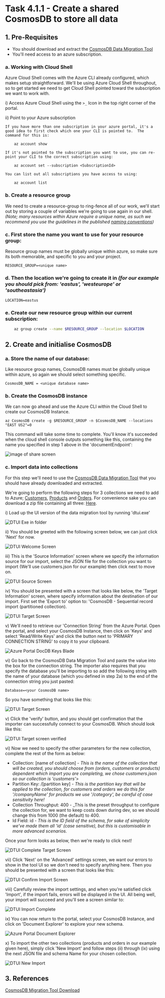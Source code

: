 # Task 4.1.1 - Create a shared CosmosDB to store all data

## 1. Pre-Requisites

* You should download and extract the [CosmosDB Data Migration Tool](https://www.microsoft.com/en-us/download/details.aspx?id=46436)
* You'll need access to an azure subscription.

### a. Working with Cloud Shell

Azure Cloud Shell comes with the Azure CLI already configured, which makes setup straightforward. We'll be using Azure Cloud Shell throughout, so to get started we need to get Cloud Shell pointed toward the subscription we want to work with.

i) Access Azure Cloud Shell using the `>_` Icon in the top right corner of the portal.

ii) Point to your Azure subscription

    If you have more than one subscription in your azure portal, it's a good idea to first check which one your CLI is pointed to.  The command for this is:

        az account show

    If it's not pointed to the subscription you want to use, you can re-point your CLI to the correct subscription using:

        az account set --subscription <SubscriptionId>

    You can list out all subscriptions you have access to using:

        az account list

### b. Create a resource group 

We need to create a resource-group to ring-fence all of our work, we'll start out by storing a couple of variables we're going to use again in our shell. _(Note; many resources within Azure require a unique name, as such we recommend you use the guidelines in the published [naming conventions](https://docs.microsoft.com/en-us/azure/architecture/best-practices/naming-conventions))_

### c. First store the name you want to use for your resource group:
Resource group names must be globally unique within azure, so make sure its both memorable, and specific to you and your project.

    RESOURCE_GROUP=<unique name>


### d. Then the location we're going to create it in _(for our example you should pick from: 'eastus', 'westeurope' or 'southeastasia')_

    LOCATION=eastus

### e. Create our new resource group within our current subscription:
```bash 
    az group create --name $RESOURCE_GROUP --location $LOCATION
```

## 2. Create and initialise CosmosDB

### a. Store the name of our database:
Like resource group names, CosmosDB names must be globally unique within azure, so again we should select something specific.

    CosmosDB_NAME = <unique database name>

### b. Create the CosmosDB instance
We can now go ahead and use the Azure CLI within the Cloud Shell to create our CosmosDB Instance.

    az CosmosDB create -g $RESOURCE_GROUP -n $CosmosDB_NAME --locations "EAST US2"=0

This command will take some time to complete. You'll know it's succeeded when the cloud shell console outputs something like this, containing the name you specified in step 1 above in the 'documentEndpoint':

![image of share screen](images/DocDbCreateSuccess.JPG)

### c. Import data into collections
For this step we'll need to use the [CosmosDB Data Migration Tool](https://www.microsoft.com/en-us/download/details.aspx?id=46436) that you should have already downloaded and extracted.

We're going to perform the following steps for 3 collections we need to add to Azure; [Customers](Reference/customers.json), [Products](Reference/products.json) and [Orders](Reference/orders.json). For convenience sake you can download a zip file containing all three: [Here](Reference/HackSchemas.zip).

i) Load up the UI version of the data migration tool by running 'dtui.exe'

![DTUI Exe in folder](images/dt1.7Folder.JPG)

ii) You should be greeted with the following screen below, we can just click 'Next' for now.

![DTUI Welcome Screen](images/DTScreen1.JPG)

iii) This is the 'Source Information' screen where we specify the information source for our import, select the JSON file for the collection you want to import (We'll use customers.json for our example) then click next to move on.

![DTUI Source Screen](images/DTScreen2.JPG)

iv) You should be presented with a screen that looks like below, the 'Target Information' screen, where specify information about the destination of our import. First set the 'Export to' option to: 'CosmosDB - Sequential record import (partitioned collection).

![DTUI Target Screen](images/DTScreen3.JPG)

v) We'll need to retrieve our 'Connection String' from the Azure Portal. Open the portal, and select your CosmosDB Instance, then click on 'Keys' and select 'Read/Write Keys' and click the button next to 'PRIMARY CONNECTION STRING' to copy it to your clipboard.

![Azure Portal DocDB Keys Blade](images/DocDBPortalKeys.JPG)

vi) Go back to the CosmosDB Data Migration Tool and paste the value into the box for the connection string. The importer also requires that you specify the database you'll be importing to so add the following string with the name of your database (which you defined in step 2a) to the end of the connection string you just pasted:

    Database=<your CosmosDB name>

So you have something that looks like this:

![DTUI Target Screen](images/DTScreen3Filled.JPG)

v) Click the 'verify' button, and you should get confirmation that the importer can successfully connect to your CosmosDB. Which should look like this:

![DTUI Target screen verified](images/DTScreen3Verified.JPG)

vi) Now we need to specify the other parameters for the new collection, complete the rest of the form as below:

* Collection: [name of collection] - _This is the name of the collection that will be created, you should choose from (orders, customers or products) dependent which import you are completing, we chose customers.json so our collection is 'customers'_>
* Partition Key: /[partition key] - _This is the partition key that will be applied to the collection, for customers and orders we do this for '/companyName' for products we use '/category', be careful of case sensitivity here!_
* Collection Throughput: 400 - _This is the preset throughput to configure the collection for, we want to keep costs down during dev, so we should change this from 1000 (the default) to 400.
* Id Field: id - _This is the ID field of the schema, for sake of simplicity we've made them all 'id' (case sensitive), but this is customisable in more advanced scenarios._

Once your form looks as below, then we're ready to click next!

![DTUI Complete Target Screen](images/DTScreen3Complete.JPG)

vii) Click 'Next' on the 'Advanced' settings screen, we want our errors to show in the tool UI so we don't need to specify anything here. Then you should be presented with a screen that looks like this:

![DTUI Confirm Import Screen](images/DTScreen4.JPG)

viii) Carefully review the import settings, and when you're satisfied click 'Import', if the import fails, errors will be displayed in the UI. All being well, your import will succeed and you'll see a screen similar to:

![DTUI Import Complete](images/ImportComplete.JPG)

ix) You can now return to the portal, select your CosmosDB Instance, and click on 'Document Explorer' to explore your new schema.

![Azure Portal Document Explorer](images/DocumentExplorer.JPG)

x) To import the other two collections (products and orders in our example given here), simply click 'New Import' and follow steps (ii) through (ix) using the next JSON file and schema Name for your chosen collection.

![DTUI New Import](images/NewImport.jpg)


## 3. References
[CosmosDB Migration Tool Download](https://www.microsoft.com/en-us/download/details.aspx?id=46436)
